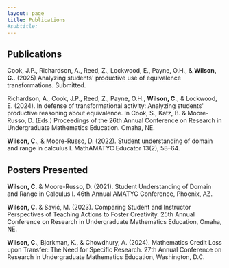 ```yaml
---
layout: page
title: Publications
#subtitle: 
---
```


## Publications

Cook, J.P., Richardson, A., Reed, Z., Lockwood, E., Payne, O.H., & <b>Wilson, C.</b>. (2025) Analyzing students' productive use of equivalence transformations. Submitted.

Richardson, A., Cook, J.P., Reed, Z., Payne, O.H., <b>Wilson, C.</b>, & Lockwood, E. (2024). In defense of transformational activity: Analyzing students' productive reasoning about equivalence. In Cook, S., Katz, B. &amp; Moore-Russo, D. (Eds.) Proceedings of the 26th Annual Conference on Research in Undergraduate Mathematics Education. Omaha, NE.

<b>Wilson, C.</b>, &amp; Moore-Russo, D. (2022). Student understanding of domain and range in calculus I. MathAMATYC Educator 13(2), 58–64. 

## Posters Presented

<b>Wilson, C.</b> &amp; Moore-Russo, D. (2021). Student Understanding of Domain and Range in Calculus I. 46th Annual AMATYC Conference, Phoenix, AZ.

<b>Wilson, C.</b> &amp; Savi&#0263;, M. (2023). Comparing Student and Instructor Perspectives of Teaching Actions to Foster Creativity. 25th Annual Conference on Research in Undergraduate Mathematics Education, Omaha, NE.

<b>Wilson, C.</b>, Bjorkman, K., & Chowdhury, A. (2024). Mathematics Credit Loss upon Transfer: The Need for Specific Research. 27th Annual Conference on Research in Undergraduate Mathematics Education, Washington, D.C.
